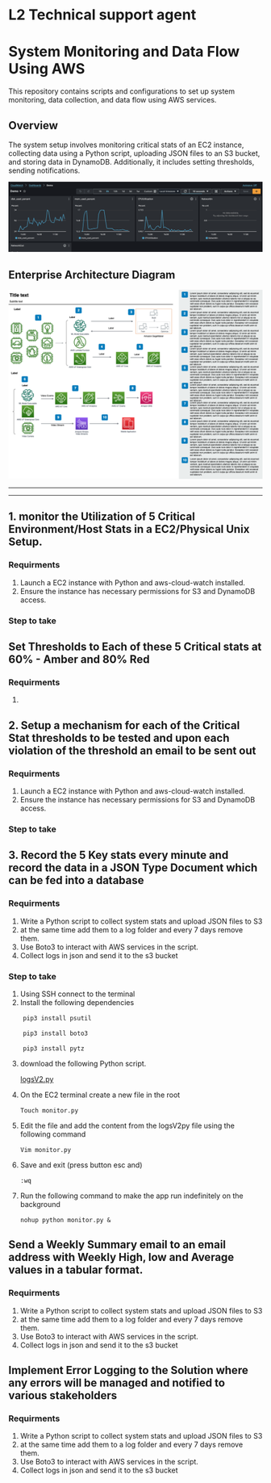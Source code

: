 # L2 Technical support agent

# System Monitoring and Data Flow Using AWS

This repository contains scripts and configurations to set up system monitoring, data collection, and data flow using AWS services.

## Overview

The system setup involves monitoring critical stats of an EC2 instance, collecting data using a Python script, uploading JSON files to an S3 bucket, and storing data in DynamoDB. Additionally, it includes setting thresholds, sending notifications.

![Data Flow](images/Stats.png)

## Enterprise Architecture Diagram 
![System Overview](images/Enterprise%20Architecture%20Diagram%20.png)

--------------------------------------


-----------------------------------------

## 1. monitor the Utilization of 5 Critical Environment/Host Stats in a EC2/Physical Unix Setup.
### Requirments
1. Launch a EC2 instance with Python and aws-cloud-watch installed.
2. Ensure the instance has necessary permissions for S3 and DynamoDB access.

### Step to take

## Set Thresholds to Each of these 5 Critical stats at 60% - Amber and 80% Red
### Requirments
1. 

## 2. Setup a mechanism for each of the Critical Stat thresholds to be tested and upon each violation of the threshold an email to be sent out
### Requirments
1. Launch a EC2 instance with Python and aws-cloud-watch installed.
2. Ensure the instance has necessary permissions for S3 and DynamoDB access.

### Step to take


## 3. Record the 5 Key stats every minute and record the data in a JSON Type Document which can be fed into a database
### Requirments
1. Write a Python script to collect system stats and upload JSON files to S3 
2. at the same time add them to a log folder and every 7 days remove them.
3. Use Boto3 to interact with AWS services in the script.
4. Collect logs in json and send it to the s3 bucket

### Step to take
1. Using SSH connect to the terminal 
2. Install the following dependencies
```
    pip3 install psutil
```
```
    pip3 install boto3
```
```
    pip3 install pytz
```

3. download the following Python script.
   
   <a href="/Python Scripts/Logs V2.py"> logsV2.py <a>
   

4. On the EC2 terminal create a new file in the root
    ```
    Touch monitor.py
    ```
    
5. Edit the file and add the content from the logsV2py file using the following command 
    ```
    Vim monitor.py
    ```
    
6. Save and exit (press button esc and)
    ```
    :wq
    ```
    

7. Run the following command to make the app run indefinitely on the background
    ```
    nohup python monitor.py &
    ```

## Send a Weekly Summary email to an email address with Weekly High, low and Average values in a tabular format.
### Requirments
1. Write a Python script to collect system stats and upload JSON files to S3 
2. at the same time add them to a log folder and every 7 days remove them.
3. Use Boto3 to interact with AWS services in the script.
4. Collect logs in json and send it to the s3 bucket


## Implement Error Logging to the Solution where any errors will be managed and notified to various stakeholders
### Requirments
1. Write a Python script to collect system stats and upload JSON files to S3 
2. at the same time add them to a log folder and every 7 days remove them.
3. Use Boto3 to interact with AWS services in the script.
4. Collect logs in json and send it to the s3 bucket

